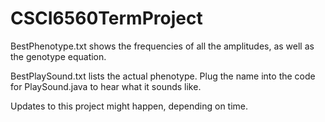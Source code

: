 # CSCI6560TermProject
BestPhenotype.txt shows the frequencies of all the amplitudes, as well as the genotype equation.

BestPlaySound.txt lists the actual phenotype. Plug the name into the code for PlaySound.java to hear what it sounds like.

Updates to this project might happen, depending on time.